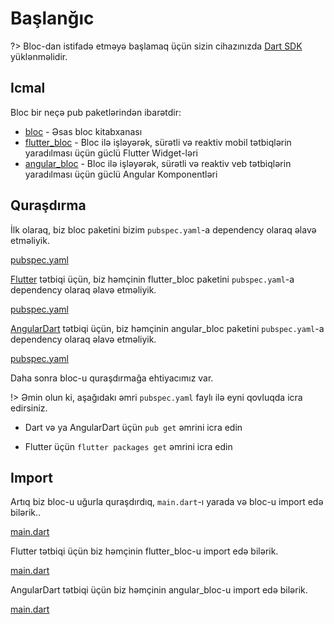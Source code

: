 # Başlanğıc

?> Bloc-dan istifadə etməyə başlamaq üçün  sizin cihazınızda [Dart SDK](https://dart.dev/get-dart) yüklənməlidir.

## Icmal

Bloc bir neçə pub paketlərindən ibarətdir:

- [bloc](https://pub.dev/packages/bloc) - Əsas bloc kitabxanası
- [flutter_bloc](https://pub.dev/packages/flutter_bloc) - Bloc ilə işləyərək, sürətli və reaktiv mobil tətbiqlərin yaradılması üçün güclü Flutter Widget-ləri
- [angular_bloc](https://pub.dev/packages/angular_bloc) - Bloc ilə işləyərək, sürətli və reaktiv veb tətbiqlərin yaradılması üçün güclü Angular Komponentləri

## Quraşdırma

İlk olaraq, biz bloc paketini bizim `pubspec.yaml`-a dependency olaraq əlavə etməliyik.

[pubspec.yaml](../_snippets/getting_started/bloc_pubspec.yaml.md ':include')

[Flutter](https://flutter.dev/) tətbiqi üçün, biz həmçinin flutter_bloc paketini `pubspec.yaml`-a dependency olaraq əlavə etməliyik.

[pubspec.yaml](../_snippets/getting_started/flutter_bloc_pubspec.yaml.md ':include')

[AngularDart](https://angulardart.dev/) tətbiqi üçün, biz həmçinin angular_bloc paketini `pubspec.yaml`-a dependency olaraq əlavə etməliyik.

[pubspec.yaml](../_snippets/getting_started/angular_bloc_pubspec.yaml.md ':include')

Daha sonra bloc-u quraşdırmağa ehtiyacımız var.

!> Əmin olun ki, aşağıdakı əmri `pubspec.yaml` faylı ilə eyni qovluqda icra edirsiniz.

- Dart və ya AngularDart üçün `pub get` əmrini icra edin

- Flutter üçün `flutter packages get` əmrini icra edin

## Import

Artıq biz bloc-u uğurla quraşdırdıq, `main.dart`-ı yarada və bloc-u import edə bilərik..

[main.dart](../_snippets/getting_started/bloc_main.dart.md ':include')

Flutter tətbiqi üçün biz həmçinin flutter_bloc-u import edə bilərik.

[main.dart](../_snippets/getting_started/flutter_bloc_main.dart.md ':include')

AngularDart tətbiqi üçün biz həmçinin angular_bloc-u import edə bilərik.

[main.dart](../_snippets/getting_started/angular_bloc_main.dart.md ':include')

